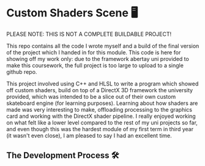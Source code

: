 # Custom Shaders Scene 🖥

PLEASE NOTE: THIS IS NOT A COMPLETE BUILDABLE PROJECT! 

This repo contains all the code I wrote myself and a build of the final version of the project which I handed in for 
this module. This code is here for showing off my work only: due to the framework abertay uni provided to make this 
coursework, the full project is too large to upload to a single github repo.

This project involved using C++ and HLSL to write a program which showed off custom shaders, build on top of a DirectX 3D
framework the university provided, which was intended to be a slice out of their own custom skateboard engine (for learning 
purposes). Learning about how shaders are made was very interesting to make, offloading processing to the graphics card 
and working with the DirectX shader pipeline. I really enjoyed working on what felt like a lower level compared to the 
rest of my uni projects so far, and even though this was the hardest module of my first term in third year (it wasn't 
even close), I am pleased to say I had an excellent time.

## The Development Process 🛠
